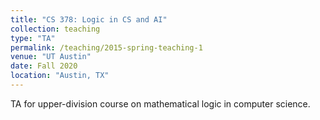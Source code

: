 ```yaml
---
title: "CS 378: Logic in CS and AI"
collection: teaching
type: "TA"
permalink: /teaching/2015-spring-teaching-1
venue: "UT Austin"
date: Fall 2020
location: "Austin, TX"
---
```


TA for upper-division course on mathematical logic in computer science.